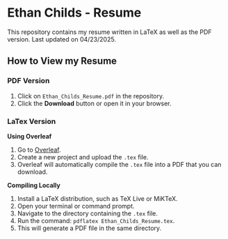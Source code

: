 # Ethan Childs - Resume

This repository contains my resume written in LaTeX as well as the PDF version. Last updated on 04/23/2025.

## How to View my Resume

### PDF Version
1. Click on `Ethan_Childs_Resume.pdf` in the repository.
2. Click the **Download** button or open it in your browser.

### LaTex Version

**Using Overleaf**
1. Go to [Overleaf](https://www.overleaf.com).
2. Create a new project and upload the `.tex` file.
3. Overleaf will automatically compile the `.tex` file into a PDF that you can download.

**Compiling Locally**
1. Install a LaTeX distribution, such as TeX Live or MiKTeX.
2. Open your terminal or command prompt.
3. Navigate to the directory containing the `.tex` file.
4. Run the command: `pdflatex Ethan_Childs_Resume.tex`. 
5. This will generate a PDF file in the same directory.
